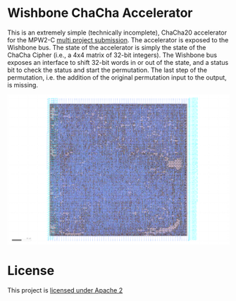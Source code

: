 # Wishbone ChaCha Accelerator

This is an extremely simple (technically incomplete), ChaCha20 accelerator for
the MPW2-C [multi project
submission](https://github.com/mattvenn/multi_project_tools). The accelerator is
exposed to the Wishbone bus. The state of the accelerator is simply the state of
the ChaCha Cipher (i.e., a 4x4 matrix of 32-bit integers). The Wishbone bus
exposes an interface to shift 32-bit words in or out of the state, and a status
bit to check the status and start the permutation. The last step of the
permutation, i.e. the addition of the original permutation input to the output,
is missing.

![Image of the core](docs/core.png)

# License

This project is [licensed under Apache 2](LICENSE)
